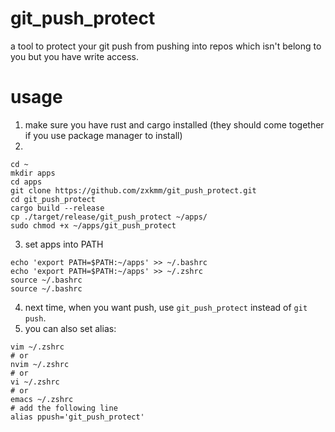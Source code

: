 # git_push_protect
a tool to protect your git push from pushing into repos which isn't belong to you but you have write access.

# usage
1. make sure you have rust and cargo installed (they should come together if you use package manager to install)
2.
```
cd ~
mkdir apps
cd apps
git clone https://github.com/zxkmm/git_push_protect.git
cd git_push_protect
cargo build --release
cp ./target/release/git_push_protect ~/apps/
sudo chmod +x ~/apps/git_push_protect
```
3. set apps into PATH
```
echo 'export PATH=$PATH:~/apps' >> ~/.bashrc
echo 'export PATH=$PATH:~/apps' >> ~/.zshrc
source ~/.bashrc
source ~/.bashrc
```
4. next time, when you want push, use `git_push_protect` instead of `git push`.
5. you can also set alias:
```
vim ~/.zshrc
# or
nvim ~/.zshrc
# or
vi ~/.zshrc
# or
emacs ~/.zshrc
# add the following line
alias ppush='git_push_protect'
```

